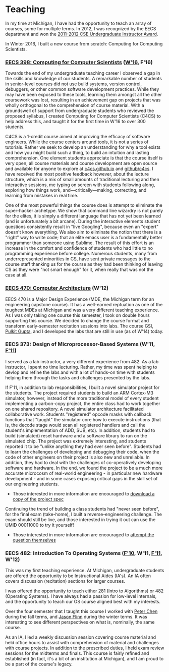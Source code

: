 Teaching
========

[ug-award]: http://www.eecs.umich.edu/eecs/events/GSI-awards-2012.html
In my time at Michigan, I have had the opportunity to teach an array of courses,
some for multiple terms. In 2012, I was recognized by the EECS department and won
the [2011-2012 CSE Undergraduate Instructor Award][ug-award].

In Winter 2016, I built a new course from scratch: Computing for Computing Scientists.


### [EECS 398: Computing for Computer Scientists][c4cs] ([W'16][c4cs-w16], F'16)
[c4cs-w16]: https://c4cs.github.io/archive/w16
[c4cs]: https://c4cs.github.io

Towards the end of my undergraduate teaching career I observed a gap in the
skills and knowledge of our students. A remarkable number of students in
senior-level courses did not use build systems, version control, debuggers, or
other common software development practices. While they may have been exposed
to these tools, learning them amongst all the other coursework was lost,
resulting in an achievement gap on projects that was wholly orthogonal to the
comprehension of course material.
With a groundswell of support from undergraduate students who reviewed the
proposed syllabus, I created Computing for Computer Scientists (C4CS) to help
address this, and taught it for the first time in W'16 to over 300 students.

C4CS is a 1-credit course aimed at improving the efficacy of software
engineers. While the course centers around tools, it is not a series of
tutorials. Rather we seek to develop an understanding for why a tool exists
and how you might build such a thing, to build an intuition and lasting
comprehension. One element students appreciate is that the course itself is
very open, all course materials and course development are open source and
available for anyone to explore at [c4cs.github.io](https://c4cs.github.io)
and [github/c4cs](https://github.com/c4cs/c4cs.github.io).
I have received the most positive feedback however, about the lecture
structure, which is a mix of small amounts of traditional lecturing and then
interactive sessions, me typing on screen with students following along,
exploring how things work, and&mdash;critically&mdash;making, correcting, and
learning from mistakes in real time.

One of the most powerful things the course does is attempt to eliminate the
super-hacker archetype. We show that command line wizardry is not purely for
the elites, it is simply a different language that has not yet been learned
(and is unfortunately a bit arcane). During the interactive elements student
questions consistently result in "live Googling", because even an "expert"
doesn't know everything. We also aim to eliminate the notion that there is a
"right" way to write code; that an elite emacs user is a fundamentally
better programmer than someone using Sublime. The result of this effort is an
increase in the comfort and confidence of students who had little to no
programming experience before college. Numerous students, many from
underrepresented minorities in CS, have sent private messages to the course
staff thanking us for the course as they had been thinking of leaving CS as
they were "not smart enough" for it, when really that was not the case at all.


### [EECS 470: Computer Architecture][eecs470] (W'12)
[eecs470]: http://www.eecs.umich.edu/courses/eecs470/
[pulkit]: http://www.linkedin.com/pub/pulkit-gupta/42/777/350

EECS 470 is a Major Design Experience (MDE, the Michigan term for an engineering
capstone course). It has a well-earned reptuation as one of the toughest MDEs at
Michigan and was a very different teaching experience. As I was only taking one
course this semester, I took on double hours supporting this course. We decided
to change the course format and transform early-semester recitation sessions
into labs. The course GSI, [Pulkit Gupta][pulkit], and I developed the labs that
are still in use (as of W'14) today.





### EECS 373: Design of Microprocessor-Based Systems (W'11, [F'11][eecs373-f11])
[eecs373-f11]: http://eecs.umich.edu/~prabal/teaching/eecs373-f11/
I served as a lab instructor, a very different experience from 482.  As a lab
instructor, I spent no time lecturing. Rather, my time was spent helping to
devlop and refine the labs and with a lot of hands-on time with students
helping them through the tasks and challenges presented by the labs.

If F'11, in addition to lab responsibilities, I built a novel simulator project
for the students. The project required students to build an ARM Cortex-M3
simulator, however, instead of the more traditional model of every student
implementing a carbon-copy project, the entire class had to work together on
one shared repository. A novel simulator architecture facilitated
collaborative work. Students "registered" opcode masks with callback functions
that "taught" the simulator core how to execute instructions (that is, the
decode stage would scan all registered handlers and call the student's
implementation of ADD, SUB, etc). In addition, students had to build
(simulated) reset hardware and a software library to run on the simulated
chip. The project was extremely interesting, and students reported it to be
"unlike anything they had ever seen before". Students had to learn the
challenges of developing and debugging their code, when the code of other
engineers on their project is also new and unreliable. In addition, they had
to deal with the challenges of co-operatively developing software and
hardware. In the end, we found the project to be a much more accurate
microcosm of real-world engineering - in particular new hardware development -
and in some cases exposing critical gaps in the skill set of our engineering
students.

[sim-link]: http://eecs.umich.edu/~prabal/teaching/eecs373-f11/homeworks/HW1.pdf
 * Those interested in more information are encouraged to [download a copy of the project spec][sim-link]

Continuing the trend of building a class students had "never seen before",
for the final exam (take-home), I built a reverse-engineering challenge. The
exam should still be live, and those interested in trying it out can use
the UMID 00011000 to try it yourself!

[sim-exam]: http://eecs.umich.edu/~prabal/teaching/eecs373-f11/labs/final/mission.html
 * Those interested in more information are encouraged to [attempt the question themselves][sim-exam]





### EECS 482: Introduction To Operating Systems ([F'10][eecs482-chen], W'11, [F'11][eecs482-chen], W'12)
[eecs482-chen]: http://www.eecs.umich.edu/~pmchen/eecs482
[pmchen]: http://web.eecs.umich.edu/~pmchen/
[flinn]: https://web.eecs.umich.edu/~jflinn/

This was my first teaching experience. At Michigan, undergraduate students are
offered the opportunity to be Instructional Aides (IA's). An IA often covers
discussion (recitation) sections for larger courses.

I was offered the opportunity to teach either 281 (Intro to Algorithms) or 482
(Operating Systems). I have always had a passion for low-level internals, and
the opportunity to teach our OS course aligned best with my interests.

Over the four semester that I taught this course I worked with
[Peter Chen][pmchen] during the fall terms, and [Jason Flinn][flinn] during the
winter terms.  It was interesting to see different perspectives on what is,
nominally, the same course.

As an IA, I led a weekly discussion session covering course material and held
office hours to assist with comprehension of material and challenges with
course projects.
In addition to the prescribed duties, I held exam review sessions for the
midterms and finals.
This course is fairly refined and established (in fact, it's a bit of an
institution at Michigan), and I am proud to be a part of the course's legacy.

